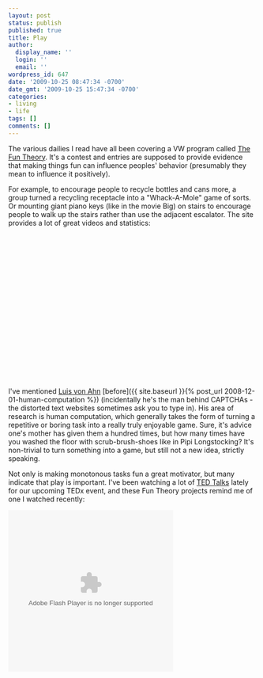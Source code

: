 ```yaml
---
layout: post
status: publish
published: true
title: Play
author:
  display_name: ''
  login: ''
  email: ''
wordpress_id: 647
date: '2009-10-25 08:47:34 -0700'
date_gmt: '2009-10-25 15:47:34 -0700'
categories:
- living
- life
tags: []
comments: []
---
```

The various dailies I read have all been covering a VW program called [The Fun Theory](http://thefuntheory.com/).  It's a contest and entries are supposed to provide evidence that making things fun can influence peoples' behavior (presumably they mean to influence it positively).

For example, to encourage people to recycle bottles and cans more, a group turned a recycling receptacle into a "Whack-A-Mole" game of sorts.  Or mounting giant piano keys (like in the movie Big) on stairs to encourage people to walk up the stairs rather than use the adjacent escalator.  The site provides a lot of great videos and statistics:

<object width="480" height="295" class="aligncenter"><param name="movie" value="http://www.youtube.com/v/zSiHjMU-MUo&hl=en&fs=1&rel=0&color1=0x006699&color2=0x54abd6"></param><param name="allowFullScreen" value="true"></param><param name="allowscriptaccess" value="always"></param><embed src="http://www.youtube.com/v/zSiHjMU-MUo&hl=en&fs=1&rel=0&color1=0x006699&color2=0x54abd6" type="application/x-shockwave-flash" allowscriptaccess="always" allowfullscreen="true" width="480" height="295"></embed></object>

I've mentioned [Luis von Ahn](http://www.cs.cmu.edu/~biglou/) [before]({{ site.baseurl }}{% post_url 2008-12-01-human-computation %}) (incidentally he's the man behind CAPTCHAs - the distorted text websites sometimes ask you to type in).  His area of research is human computation, which generally takes the form of turning a repetitive or boring task into a really truly enjoyable game.  Sure, it's advice one's mother has given them a hundred times, but how many times have you washed the floor with scrub-brush-shoes like in Pipi Longstocking?  It's non-trivial to turn something into a game, but still not a new idea, strictly speaking.

Not only is making monotonous tasks fun a great motivator, but many indicate that play is important.  I've been watching a lot of [TED Talks](http://ted.com) lately for our upcoming TEDx event, and these Fun Theory projects remind me of one I watched recently:

<object width="480" height="468" class="aligncenter"><param name="movie" value="http://video.ted.com/assets/player/swf/EmbedPlayer.swf"></param><param name="allowFullScreen" value="true" /><param name="wmode" value="transparent"></param><param name="bgColor" value="#ffffff"></param><param name="flashvars" value="vu=http://video.ted.com/talks/dynamic/StuartBrown_2008P-medium.flv&su=http://images.ted.com/images/ted/tedindex/embed-posters/StuartBrown-2008P.embed_thumbnail.jpg&vw=320&vh=240&ap=0&ti=483&introDuration=16500&adDuration=4000&postAdDuration=2000&adKeys=talk=stuart_brown_says_play_is_more_than_fun_it_s_vital;year=2008;theme=how_the_mind_works;theme=how_we_learn;theme=the_creative_spark;theme=unconventional_explanations;theme=what_makes_us_happy;theme=tales_of_invention;event=Serious+Play+2008;&preAdTag=tconf.ted/embed;tile=1;sz=512x288;" /><embed src="http://video.ted.com/assets/player/swf/EmbedPlayer.swf" pluginspace="http://www.macromedia.com/go/getflashplayer" type="application/x-shockwave-flash" wmode="transparent" bgColor="#ffffff" width="334" height="326" allowFullScreen="true" flashvars="vu=http://video.ted.com/talks/dynamic/StuartBrown_2008P-medium.flv&su=http://images.ted.com/images/ted/tedindex/embed-posters/StuartBrown-2008P.embed_thumbnail.jpg&vw=320&vh=240&ap=0&ti=483&introDuration=16500&adDuration=4000&postAdDuration=2000&adKeys=talk=stuart_brown_says_play_is_more_than_fun_it_s_vital;year=2008;theme=how_the_mind_works;theme=how_we_learn;theme=the_creative_spark;theme=unconventional_explanations;theme=what_makes_us_happy;theme=tales_of_invention;event=Serious+Play+2008;"></embed></object>
